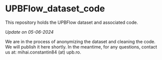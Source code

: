 # UPBFlow_dataset_code
This repository holds the UPBFlow dataset and associated code.

*Update on 05-06-2024*

We are in the process of anonymizing the dataset and cleaning the code. We will publish it here shortly. In the meantime, for any questions, contact us at: mihai.constantin84 (at) upb.ro.
